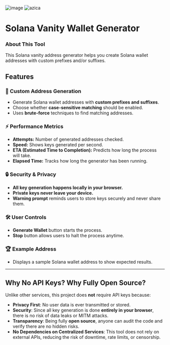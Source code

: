 ![image](https://github.com/user-attachments/assets/20e9b7e8-fd30-4a42-bb72-9737e592f801)
![azica](https://github.com/user-attachments/assets/7d2299ba-71ee-4987-805f-928d0591c5a2)

# Solana Vanity Wallet Generator


### About This Tool

This Solana vanity address generator helps you create Solana wallet addresses with custom prefixes and/or suffixes.

## Features

### 🎯 Custom Address Generation
- Generate Solana wallet addresses with **custom prefixes and suffixes**.
- Choose whether **case-sensitive matching** should be enabled.
- Uses **brute-force** techniques to find matching addresses.

### ⚡ Performance Metrics
- **Attempts:** Number of generated addresses checked.
- **Speed:** Shows keys generated per second.
- **ETA (Estimated Time to Completion):** Predicts how long the process will take.
- **Elapsed Time:** Tracks how long the generator has been running.

### 🔒 Security & Privacy
- **All key generation happens locally in your browser.**
- **Private keys never leave your device.**
- **Warning prompt** reminds users to store keys securely and never share them.

### 🛠️ User Controls
- **Generate Wallet** button starts the process.
- **Stop** button allows users to halt the process anytime.

### 🏆 Example Address
- Displays a sample Solana wallet address to show expected results.

---

## Why No API Keys? Why Fully Open Source?
Unlike other services, this project does **not** require API keys because:

- **Privacy First**: No user data is ever transmitted or stored.
- **Security**: Since all key generation is done **entirely in your browser**, there is no risk of data leaks or MITM attacks.
- **Transparency**: Being fully **open source**, anyone can audit the code and verify there are no hidden risks.
- **No Dependencies on Centralized Services**: This tool does not rely on external APIs, reducing the risk of downtime, rate limits, or censorship.
